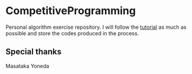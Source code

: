 # CompetitiveProgramming
Personal algorithm exercise repository.
I will follow the [tutorial](https://drive.google.com/file/d/1J2x8pIYQ3MXANgvzOgBciWd3d79j_Exa/view)
as much as possible and store the codes produced in the process.

## Special thanks
Masataka Yoneda
